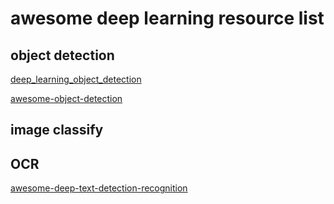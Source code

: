 # awesome deep learning resource list 

## object detection
[deep_learning_object_detection](https://github.com/hoya012/deep_learning_object_detection)

[awesome-object-detection](https://github.com/amusi/awesome-object-detection)


## image classify



## OCR
[awesome-deep-text-detection-recognition](https://github.com/hwalsuklee/awesome-deep-text-detection-recognition)
